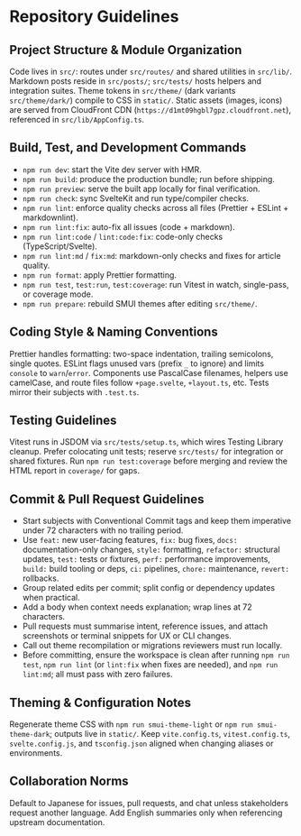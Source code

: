 # Repository Guidelines

## Project Structure & Module Organization

Code lives in `src/`: routes under `src/routes/` and shared utilities in `src/lib/`. Markdown posts reside in `src/posts/`; `src/tests/` hosts helpers and integration suites. Theme tokens in `src/theme/` (dark variants `src/theme/dark/`) compile to CSS in `static/`. Static assets (images, icons) are served from CloudFront CDN (`https://d1mt09hgbl7gpz.cloudfront.net`), referenced in `src/lib/AppConfig.ts`.

## Build, Test, and Development Commands

- `npm run dev`: start the Vite dev server with HMR.
- `npm run build`: produce the production bundle; run before shipping.
- `npm run preview`: serve the built app locally for final verification.
- `npm run check`: sync SvelteKit and run type/compiler checks.
- `npm run lint`: enforce quality checks across all files (Prettier + ESLint + markdownlint).
- `npm run lint:fix`: auto-fix all issues (code + markdown).
- `npm run lint:code` / `lint:code:fix`: code-only checks (TypeScript/Svelte).
- `npm run lint:md` / `fix:md`: markdown-only checks and fixes for article quality.
- `npm run format`: apply Prettier formatting.
- `npm run test`, `test:run`, `test:coverage`: run Vitest in watch, single-pass, or coverage mode.
- `npm run prepare`: rebuild SMUI themes after editing `src/theme/`.

## Coding Style & Naming Conventions

Prettier handles formatting: two-space indentation, trailing semicolons, single quotes. ESLint flags unused vars (prefix `_` to ignore) and limits `console` to `warn`/`error`. Components use PascalCase filenames, helpers use camelCase, and route files follow `+page.svelte`, `+layout.ts`, etc. Tests mirror their subjects with `.test.ts`.

## Testing Guidelines

Vitest runs in JSDOM via `src/tests/setup.ts`, which wires Testing Library cleanup. Prefer colocating unit tests; reserve `src/tests/` for integration or shared fixtures. Run `npm run test:coverage` before merging and review the HTML report in `coverage/` for gaps.

## Commit & Pull Request Guidelines

- Start subjects with Conventional Commit tags and keep them imperative under 72 characters with no trailing period.
- Use `feat:` new user-facing features, `fix:` bug fixes, `docs:` documentation-only changes, `style:` formatting, `refactor:` structural updates, `test:` tests or fixtures, `perf:` performance improvements, `build:` build tooling or deps, `ci:` pipelines, `chore:` maintenance, `revert:` rollbacks.
- Group related edits per commit; split config or dependency updates when practical.
- Add a body when context needs explanation; wrap lines at 72 characters.
- Pull requests must summarise intent, reference issues, and attach screenshots or terminal snippets for UX or CLI changes.
- Call out theme recompilation or migrations reviewers must run locally.
- Before committing, ensure the workspace is clean after running `npm run test`, `npm run lint` (or `lint:fix` when fixes are needed), and `npm run lint:md`; all must pass with zero failures.

## Theming & Configuration Notes

Regenerate theme CSS with `npm run smui-theme-light` or `npm run smui-theme-dark`; outputs live in `static/`. Keep `vite.config.ts`, `vitest.config.ts`, `svelte.config.js`, and `tsconfig.json` aligned when changing aliases or environments.

## Collaboration Norms

Default to Japanese for issues, pull requests, and chat unless stakeholders request another language. Add English summaries only when referencing upstream documentation.
